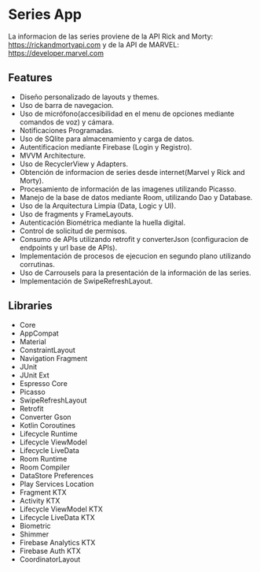 

# Series App
La informacion de las series proviene de la API Rick and Morty: https://rickandmortyapi.com  y de la API de MARVEL: https://developer.marvel.com

## Features
* Diseño personalizado de layouts y themes.
* Uso de barra de navegacion.
* Uso de micrófono(accesibilidad en el menu de opciones mediante comandos de voz) y cámara.
* Notificaciones Programadas.
* Uso de SQlite para almacenamiento y carga de datos.
* Autentificacion mediante Firebase (Login y Registro).
* MVVM Architecture.
* Uso de RecyclerView y Adapters.
* Obtención de informacion de series desde internet(Marvel y Rick and Morty).
* Procesamiento de información de las imagenes utilizando Picasso.
* Manejo de la base de datos mediante Room, utilizando Dao y Database.
* Uso de la Arquitectura Limpia (Data, Logic y UI).
* Uso de fragments y FrameLayouts.
* Autenticación Biométrica mediante la huella digital.
* Control de solicitud de permisos.
* Consumo de APIs utilizando retrofit y converterJson (configuracion de endpoints y url base de APIs).
* Implementación de procesos de ejecucion en segundo plano utilizando corrutinas.
* Uso de Carrousels para la presentación de la información de las series.
* Implementación de SwipeRefreshLayout.
  
## Libraries
* Core
* AppCompat
* Material
* ConstraintLayout
* Navigation Fragment
* JUnit
* JUnit Ext
* Espresso Core
* Picasso
* SwipeRefreshLayout
* Retrofit
* Converter Gson
* Kotlin Coroutines
* Lifecycle Runtime
* Lifecycle ViewModel
* Lifecycle LiveData
* Room Runtime
* Room Compiler
* DataStore Preferences
* Play Services Location
* Fragment KTX
* Activity KTX
* Lifecycle ViewModel KTX
* Lifecycle LiveData KTX
* Biometric
* Shimmer
* Firebase Analytics KTX
* Firebase Auth KTX
* CoordinatorLayout
